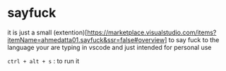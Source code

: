 # sayfuck

it is just a small (extention)[https://marketplace.visualstudio.com/items?itemName=ahmedatta01.sayfuck&ssr=false#overview] to say fuck to the language your are typing in vscode and just intended for personal use 

`ctrl + alt + s` : to run it
